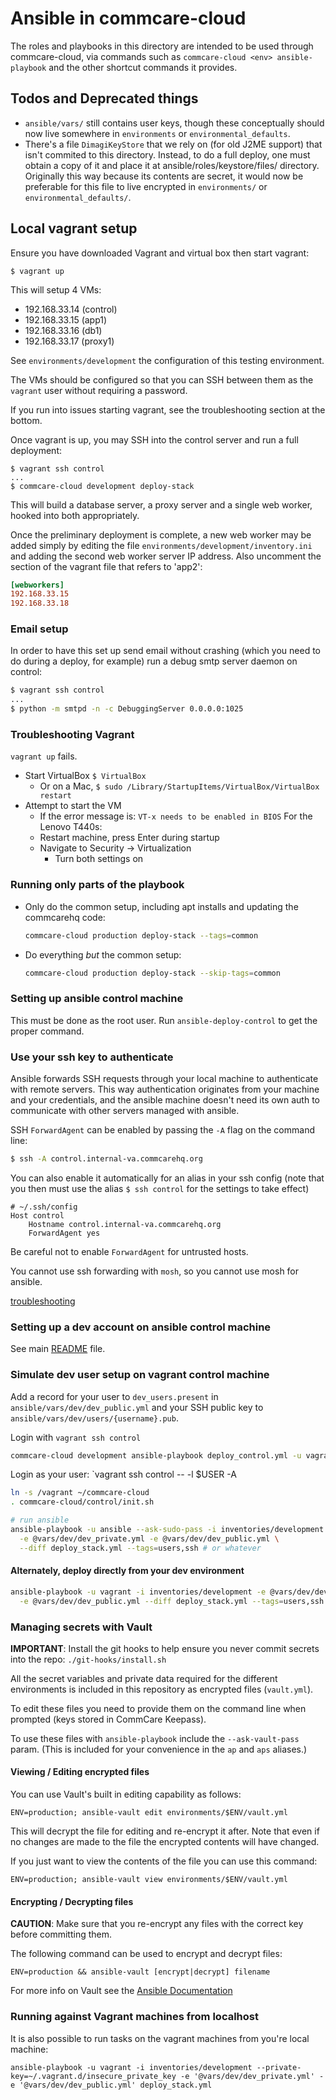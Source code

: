# Ansible in commcare-cloud

The roles and playbooks in this directory are intended to be used through
commcare-cloud, via commands such as `commcare-cloud <env> ansible-playbook`
and the other shortcut commands it provides.

## Todos and Deprecated things
- `ansible/vars/` still contains user keys, though these conceptually should now live
  somewhere in `environments` or `environmental_defaults`.
- There's a file `DimagiKeyStore` that we rely on (for old J2ME support)
  that isn't commited to this directory.
  Instead, to do a full deploy, one must obtain a copy of it and place it at
  ansible/roles/keystore/files/ directory.
  Originally this way because its contents are secret, it would now be preferable
  for this file to live encrypted in `environments/` or `environmental_defaults/`.

## Local vagrant setup

Ensure you have downloaded Vagrant and virtual box then start vagrant:

```
$ vagrant up
```

This will setup 4 VMs:
* 192.168.33.14 (control)
* 192.168.33.15 (app1)
* 192.168.33.16 (db1)
* 192.168.33.17 (proxy1)

See `environments/development` the configuration of this testing environment.

The VMs should be configured so that you can SSH between them as the `vagrant` user
without requiring a password.

If you run into issues starting vagrant, see the troubleshooting section at the bottom.

Once vagrant is up, you may SSH into the control server and run a full
deployment:

```
$ vagrant ssh control
...
$ commcare-cloud development deploy-stack
```

This will build a database server, a proxy server and a single web worker,
hooked into both appropriately.

Once the preliminary deployment is complete, a new web worker may be added
simply by editing the file `environments/development/inventory.ini` and adding the second
web worker server IP address. Also uncomment the section of the vagrant file that refers to 'app2':

```ini
[webworkers]
192.168.33.15
192.168.33.18
```

### Email setup

In order to have this set up send email without crashing
(which you need to do during a deploy, for example)
run a debug smtp server daemon on control:

```bash
$ vagrant ssh control
...
$ python -m smtpd -n -c DebuggingServer 0.0.0.0:1025
```

### Troubleshooting Vagrant

`vagrant up` fails.
* Start VirtualBox `$ VirtualBox`
  * Or on a Mac, `$ sudo /Library/StartupItems/VirtualBox/VirtualBox restart`
* Attempt to start the VM
  * If the error message is: `VT-x needs to be enabled in BIOS`
For the Lenovo T440s:
  * Restart machine, press Enter during startup
  * Navigate to Security -> Virtualization
    * Turn both settings on


### Running only parts of the playbook

- Only do the common setup, including apt installs and updating the commcarehq code:
  ```bash
  commcare-cloud production deploy-stack --tags=common
  ```
- Do everything _but_ the common setup:
  ```bash
  commcare-cloud production deploy-stack --skip-tags=common
  ```

### Setting up ansible control machine

This must be done as the root user.  Run `ansible-deploy-control` to get the
proper command.

### Use your ssh key to authenticate

Ansible forwards SSH requests through your local machine to authenticate with
remote servers.  This way authentication originates from your machine and your
credentials, and the ansible machine doesn't need its own auth to communicate
with other servers managed with ansible.

SSH `ForwardAgent` can be enabled by passing the `-A` flag on the command line:
```bash
$ ssh -A control.internal-va.commcarehq.org
```

You can also enable it automatically for an alias in your ssh config (note that
you then must use the alias `$ ssh control` for the settings to take effect)
```
# ~/.ssh/config
Host control
    Hostname control.internal-va.commcarehq.org
    ForwardAgent yes
```

Be careful not to enable `ForwardAgent` for untrusted hosts.

You cannot use ssh forwarding with `mosh`, so you cannot use mosh for ansible.

[troubleshooting](https://developer.github.com/guides/using-ssh-agent-forwarding/)

### Setting up a dev account on ansible control machine
See main [README](../README.md) file.

### Simulate dev user setup on vagrant control machine

Add a record for your user to `dev_users.present` in `ansible/vars/dev/dev_public.yml` and your SSH public key to
`ansible/vars/dev/users/{username}.pub`.

Login with `vagrant ssh control`

```bash
commcare-cloud development ansible-playbook deploy_control.yml -u vagrant
```

Login as your user: `vagrant ssh control -- -l $USER -A

```bash
ln -s /vagrant ~/commcare-cloud
. commcare-cloud/control/init.sh

# run ansible
ansible-playbook -u ansible --ask-sudo-pass -i inventories/development \
  -e @vars/dev/dev_private.yml -e @vars/dev/dev_public.yml \
  --diff deploy_stack.yml --tags=users,ssh # or whatever
```

#### Alternately, deploy directly from your dev environment

```bash
ansible-playbook -u vagrant -i inventories/development -e @vars/dev/dev_private.yml \
  -e @vars/dev/dev_public.yml --diff deploy_stack.yml --tags=users,ssh # or whatever
```

### Managing secrets with Vault
**IMPORTANT**: Install the git hooks to help ensure you never commit secrets into the repo: `./git-hooks/install.sh`

All the secret variables and private data required for the different environments is included
in this repository as encrypted files (`vault.yml`).

To edit these files you need to provide them on the command line when prompted (keys stored in CommCare Keepass).

To use these files with `ansible-playbook` include the `--ask-vault-pass` param.
(This is included for your convenience in the `ap` and `aps` aliases.)

#### Viewing / Editing encrypted files
You can use Vault's built in editing capability as follows:

```
ENV=production; ansible-vault edit environments/$ENV/vault.yml
```

This will decrypt the file for editing and re-encrypt it after. Note that even if no changes
are made to the file the encrypted contents will have changed.

If you just want to view the contents of the file you can use this command:

```
ENV=production; ansible-vault view environments/$ENV/vault.yml
```

#### Encrypting / Decrypting files
**CAUTION**: Make sure that you re-encrypt any files with the correct key before committing them.

The following command can be used to encrypt and decrypt files:

```
ENV=production && ansible-vault [encrypt|decrypt] filename
```

For more info on Vault see the [Ansible Documentation](https://docs.ansible.com/ansible/playbooks_vault.html)

### Running against Vagrant machines from localhost
It is also possible to run tasks on the vagrant machines from you're local machine:

```
ansible-playbook -u vagrant -i inventories/development --private-key=~/.vagrant.d/insecure_private_key -e '@vars/dev/dev_private.yml' -e '@vars/dev/dev_public.yml' deploy_stack.yml
```
